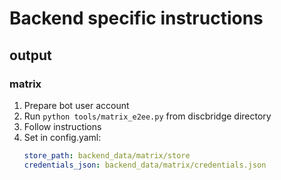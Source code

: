 # Backend specific instructions

## output

### matrix

1. Prepare bot user account
1. Run `python tools/matrix_e2ee.py` from discbridge directory
1. Follow instructions
1. Set in config.yaml:
    ```yaml
    store_path: backend_data/matrix/store
    credentials_json: backend_data/matrix/credentials.json
    ```
